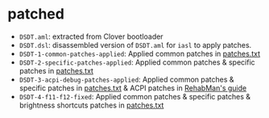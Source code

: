 # patched

- `DSDT.aml`: extracted from Clover bootloader
- `DSDT.dsl`: disassembled version of `DSDT.aml` for `iasl` to apply patches.
- `DSDT-1-common-patches-applied`: Applied common patches in [patches.txt](../patches.txt)
- `DSDT-2-specific-patches-applied`: Applied common patches & specific patches in [patches.txt](../patches.txt)
- `DSDT-3-acpi-debug-patches-applied`: Applied common patches & specific patches in [patches.txt](../patches.txt) & ACPI patches in [RehabMan's guide](https://www.tonymacx86.com/threads/guide-patching-dsdt-ssdt-for-laptop-backlight-control.152659/)
- `DSDT-4-f11-f12-fixed`: Applied common patches & specific patches & brightness shortcuts patches in [patches.txt](../patches.txt)